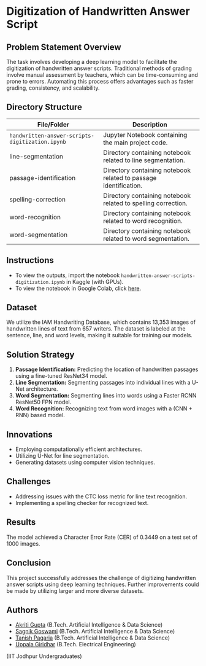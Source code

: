 # Digitization of Handwritten Answer Script

## Problem Statement Overview
The task involves developing a deep learning model to facilitate the digitization of handwritten answer scripts. Traditional methods of grading involve manual assessment by teachers, which can be time-consuming and prone to errors. Automating this process offers advantages such as faster grading, consistency, and scalability.

## Directory Structure
| File/Folder                     | Description                                                |
|-----------------------------------|------------------------------------------------------------|
| `handwritten-answer-scripts-digitization.ipynb` | Jupyter Notebook containing the main project code.    |
| line-segmentation                 | Directory containing notebook related to line segmentation. |
| passage-identification            | Directory containing notebook related to passage identification. |
| spelling-correction               | Directory containing notebook related to spelling correction. |
| word-recognition                  | Directory containing notebook related to word recognition. |
| word-segmentation                 | Directory containing notebook related to word segmentation. |

## Instructions
- To view the outputs, import the notebook `handwritten-answer-scripts-digitization.ipynb` in Kaggle (with GPUs).
- To view the notebook in Google Colab, click [here](https://colab.research.google.com/drive/1fcPTvCasFQZnPm79pRcItQzTNUgfCwo8).

## Dataset
We utilize the IAM Handwriting Database, which contains 13,353 images of handwritten lines of text from 657 writers. The dataset is labeled at the sentence, line, and word levels, making it suitable for training our models.

## Solution Strategy
1. **Passage Identification:** Predicting the location of handwritten passages using a fine-tuned ResNet34 model.
2. **Line Segmentation:** Segmenting passages into individual lines with a U-Net architecture.
3. **Word Segmentation:** Segmenting lines into words using a Faster RCNN ResNet50 FPN model.
4. **Word Recognition:** Recognizing text from word images with a (CNN + RNN) based model.

## Innovations
- Employing computationally efficient architectures.
- Utilizing U-Net for line segmentation.
- Generating datasets using computer vision techniques.

## Challenges
- Addressing issues with the CTC loss metric for line text recognition.
- Implementing a spelling checker for recognized text.

## Results
The model achieved a Character Error Rate (CER) of 0.3449 on a test set of 1000 images.

## Conclusion
This project successfully addresses the challenge of digitizing handwritten answer scripts using deep learning techniques. Further improvements could be made by utilizing larger and more diverse datasets.

## Authors
- [Akriti Gupta](mailto:gupta.97@iitj.ac.in) (B.Tech. Artificial Intelligence & Data Science)
- [Sagnik Goswami](mailto:goswami.5@iitj.ac.in) (B.Tech. Artificial Intelligence & Data Science)  
- [Tanish Pagaria](mailto:pagaria.2@iitj.ac.in) (B.Tech. Artificial Intelligence & Data Science)
- [Uppala Giridhar](mailto:giridhar.1@iitj.ac.in) (B.Tech. Electrical Engineering)  

(IIT Jodhpur Undergraduates)